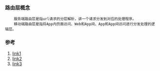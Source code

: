 ### 路由层概念

```
	服务端路由层是指url请求的分层解析，讲一个请求分发到对应的处理程序。
	移动端路由层是指将App内页面访问、Web和App间、App和App间访问进行分发处理的逻辑层。
```

### 参考

1. [link1](http://awhisper.github.io/2016/06/12/%E8%B7%AF%E7%94%B1%E8%B7%B3%E8%BD%AC%E7%9A%84%E6%80%9D%E8%80%83/)
2. [link2](http://pingguohe.net/2015/11/24/Navigator-and-Rewrite.html)
3. [link3](http://www.jianshu.com/p/d6a246752ca5)

